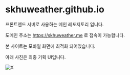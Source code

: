 # skhuweather.github.io

프론트엔드 서버로 사용하는 메인 레포지토리 입니다.

도메인 주소는 https://skhuweather.me 로 접속이 가능합니다.

본 사이트는 모바일 화면에 최적화 되어있습니다.

아래 사진은 최종 기획 UI입니다. 

![X](https://user-images.githubusercontent.com/83647215/195477159-0abadbb8-fc87-47b1-89bf-97d2b0cafabb.png)


